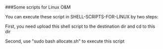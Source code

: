 ###Some scripts for Linux O&amp;M


You can execute these script in SHELL-SCRIPTS-FOR-LINUX by two steps:

First, you need upload this shell script to the destination dir and cd to this dir

Second, use "sudo bash allocate.sh" to execute this script
